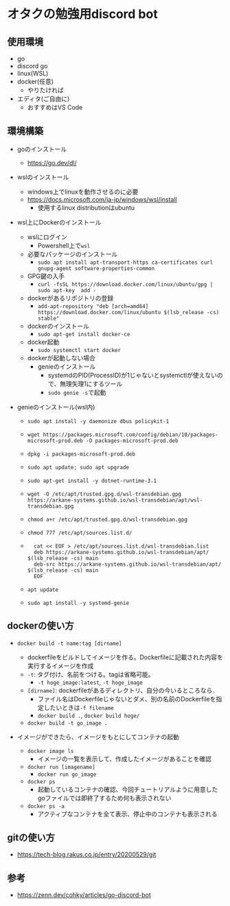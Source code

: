 # オタクの勉強用discord bot
## 使用環境
- go
- discord go
- linux(WSL)
- docker(任意)
    - やりたければ
- エディタ(ご自由に)
    - おすすめはVS Code

## 環境構築
- goのインストール
    - https://go.dev/dl/

- wslのインストール
    - windows上でlinuxを動作させるのに必要
    - https://docs.microsoft.com/ja-jp/windows/wsl/install
        - 使用するlinux distributionはubuntu

- wsl上にDockerのインストール
    - wslにログイン
        - Powershell上で`wsl`
    - 必要なパッケージのインストール
        - `sudo apt install apt-transport-https ca-certificates curl gnupg-agent software-properties-common`
    - GPG鍵の入手
        - `curl -fsSL https://download.docker.com/linux/ubuntu/gpg | sudo apt-key  add -`
    - dockerがあるリポジトリの登録
        - `add-apt-repository "deb [arch=amd64] https://download.docker.com/linux/ubuntu $(lsb_release -cs) stable"`
    - dockerのインストール
        - `sudo apt-get install docker-ce`
    - docker起動
        - `sudo systemctl start docker`
    - dockerが起動しない場合
        - genieのインストール
            - systemdのPID(ProcessID)が1じゃないとsystemctlが使えないので、無理矢理1にするツール
            - `sudo genie -s`で起動

- genieのインストール(wsl内)
    - `sudo apt install -y daemonize dbus policykit-1`
    - `wget https://packages.microsoft.com/config/debian/10/packages-microsoft-prod.deb -O packages-microsoft-prod.deb`
    - `dpkg -i packages-microsoft-prod.deb`
    - `sudo apt update; sudo apt upgrade`
    - `sudo apt-get install -y dotnet-runtime-3.1`
    - `wget -O /etc/apt/trusted.gpg.d/wsl-transdebian.gpg https://arkane-systems.github.io/wsl-transdebian/apt/wsl-transdebian.gpg`
    - `chmod a+r /etc/apt/trusted.gpg.d/wsl-transdebian.gpg`
    - `chmod 777 /etc/apt/sources.list.d/`

    - ``` 
        cat << EOF > /etc/apt/sources.list.d/wsl-transdebian.list
        deb https://arkane-systems.github.io/wsl-transdebian/apt/ $(lsb_release -cs) main
        deb-src https://arkane-systems.github.io/wsl-transdebian/apt/ $(lsb_release -cs) main
        EOF
        ```

    - `apt update`
    - `sudo apt install -y systemd-genie`

## dockerの使い方
- `docker build -t name:tag [dirname]`
    - dockerfileをビルドしてイメージを作る。Dockerfileに記載された内容を実行するイメージを作成
    - `-t`: タグ付け、名前をつける。tagは省略可能。
        - `-t hoge_image:latest`, `-t hoge_image`
    - `[dirname]`: dockerfileがあるディレクトリ、自分の今いるところなら`.`
        - ファイル名はDockerfileじゃないとダメ、別の名前のDockerfileを指定したいときは`-f filename`
        - `docker build .`, `docker build hoge/`
    - `docker build -t go_image .`

- イメージができたら、イメージをもとにしてコンテナの起動
    - `docker image ls`
        - イメージの一覧を表示して、作成したイメージがあることを確認
    - `docker run [imagename]`
        - `docker run go_image`
    - `docker ps`
        - 起動しているコンテナの確認、今回チュートリアルように用意したgoファイルでは即終了するため何も表示されない
    - `docker ps -a`
        - アクティブなコンテナを全て表示、停止中のコンテナも表示される

## gitの使い方
- https://tech-blog.rakus.co.jp/entry/20200529/git

## 参考
- https://zenn.dev/cohky/articles/go-discord-bot
